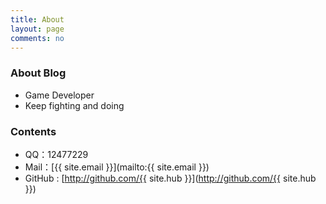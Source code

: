 ```yaml
---
title: About
layout: page
comments: no
---
```


### About Blog

* Game Developer
* Keep fighting and doing

### Contents

* QQ：12477229
* Mail：[{{ site.email }}](mailto:{{ site.email }})
* GitHub : [http://github.com/{{ site.hub }}](http://github.com/{{ site.hub }})

